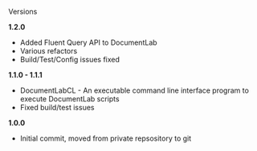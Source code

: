 Versions

**1.2.0**

* Added Fluent Query API to DocumentLab
* Various refactors 
* Build/Test/Config issues fixed

**1.1.0 - 1.1.1**

* DocumentLabCL - An executable command line interface program to execute DocumentLab scripts
* Fixed build/test issues

**1.0.0**

* Initial commit, moved from private repsository to git
